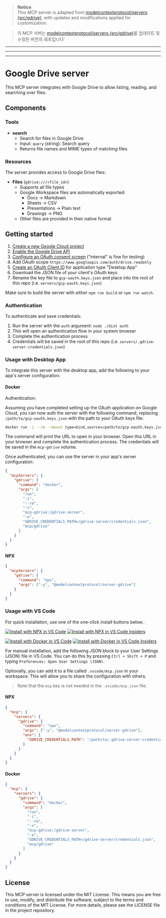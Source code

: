 > **Notice**  
> This MCP server is adapted from [modelcontextprotocol/servers (src/gdrive)](https://github.com/modelcontextprotocol/servers/tree/main/src/gdrive), with updates and modifications applied for customization.

> 이 MCP 서버는 [modelcontextprotocol/servers (src/gdrive)](https://github.com/modelcontextprotocol/servers/tree/main/src/gdrive)를 업데이트 및 수정한 버전의 레포입니다'

---

---

---

# Google Drive server

This MCP server integrates with Google Drive to allow listing, reading, and searching over files.

## Components

### Tools

- **search**
  - Search for files in Google Drive
  - Input: `query` (string): Search query
  - Returns file names and MIME types of matching files

### Resources

The server provides access to Google Drive files:

- **Files** (`gdrive:///<file_id>`)
  - Supports all file types
  - Google Workspace files are automatically exported:
    - Docs → Markdown
    - Sheets → CSV
    - Presentations → Plain text
    - Drawings → PNG
  - Other files are provided in their native format

## Getting started

1. [Create a new Google Cloud project](https://console.cloud.google.com/projectcreate)
2. [Enable the Google Drive API](https://console.cloud.google.com/workspace-api/products)
3. [Configure an OAuth consent screen](https://console.cloud.google.com/apis/credentials/consent) ("internal" is fine for testing)
4. Add OAuth scope `https://www.googleapis.com/auth/drive.readonly`
5. [Create an OAuth Client ID](https://console.cloud.google.com/apis/credentials/oauthclient) for application type "Desktop App"
6. Download the JSON file of your client's OAuth keys
7. Rename the key file to `gcp-oauth.keys.json` and place into the root of this repo (i.e. `servers/gcp-oauth.keys.json`)

Make sure to build the server with either `npm run build` or `npm run watch`.

### Authentication

To authenticate and save credentials:

1. Run the server with the `auth` argument: `node ./dist auth`
2. This will open an authentication flow in your system browser
3. Complete the authentication process
4. Credentials will be saved in the root of this repo (i.e. `servers/.gdrive-server-credentials.json`)

### Usage with Desktop App

To integrate this server with the desktop app, add the following to your app's server configuration:

#### Docker

Authentication:

Assuming you have completed setting up the OAuth application on Google Cloud, you can now auth the server with the following command, replacing `/path/to/gcp-oauth.keys.json` with the path to your OAuth keys file:

```bash
docker run -i --rm --mount type=bind,source=/path/to/gcp-oauth.keys.json,target=/gcp-oauth.keys.json -v mcp-gdrive:/gdrive-server -e GDRIVE_OAUTH_PATH=/gcp-oauth.keys.json -e "GDRIVE_CREDENTIALS_PATH=/gdrive-server/credentials.json" -p 3000:3000 mcp/gdrive auth
```

The command will print the URL to open in your browser. Open this URL in your browser and complete the authentication process. The credentials will be saved in the `mcp-gdrive` volume.

Once authenticated, you can use the server in your app's server configuration:

```json
{
  "mcpServers": {
    "gdrive": {
      "command": "docker",
      "args": [
        "run",
        "-i",
        "--rm",
        "-v",
        "mcp-gdrive:/gdrive-server",
        "-e",
        "GDRIVE_CREDENTIALS_PATH=/gdrive-server/credentials.json",
        "mcp/gdrive"
      ]
    }
  }
}
```

#### NPX

```json
{
  "mcpServers": {
    "gdrive": {
      "command": "npx",
      "args": ["-y", "@modelcontextprotocol/server-gdrive"]
    }
  }
}
```

### Usage with VS Code

For quick installation, use one of the one-click install buttons below..

[![Install with NPX in VS Code](https://img.shields.io/badge/VS_Code-NPM-0098FF?style=flat-square&logo=visualstudiocode&logoColor=white)](https://insiders.vscode.dev/redirect/mcp/install?name=gdrive&inputs=%5B%7B%22type%22%3A%22promptString%22%2C%22id%22%3A%22credentials_path%22%2C%22description%22%3A%22Path%20to%20.gdrive-server-credentials.json%20file%22%7D%5D&config=%7B%22command%22%3A%22npx%22%2C%22args%22%3A%5B%22-y%22%2C%22%40modelcontextprotocol%2Fserver-gdrive%22%5D%2C%22env%22%3A%7B%22GDRIVE_CREDENTIALS_PATH%22%3A%22%24%7Binput%3Acredentials_path%7D%22%7D%7D) [![Install with NPX in VS Code Insiders](https://img.shields.io/badge/VS_Code_Insiders-NPM-24bfa5?style=flat-square&logo=visualstudiocode&logoColor=white)](https://insiders.vscode.dev/redirect/mcp/install?name=gdrive&inputs=%5B%7B%22type%22%3A%22promptString%22%2C%22id%22%3A%22credentials_path%22%2C%22description%22%3A%22Path%20to%20.gdrive-server-credentials.json%20file%22%7D%5D&config=%7B%22command%22%3A%22npx%22%2C%22args%22%3A%5B%22-y%22%2C%22%40modelcontextprotocol%2Fserver-gdrive%22%5D%2C%22env%22%3A%7B%22GDRIVE_CREDENTIALS_PATH%22%3A%22%24%7Binput%3Acredentials_path%7D%22%7D%7D&quality=insiders)

[![Install with Docker in VS Code](https://img.shields.io/badge/VS_Code-Docker-0098FF?style=flat-square&logo=visualstudiocode&logoColor=white)](https://insiders.vscode.dev/redirect/mcp/install?name=gdrive&config=%7B%22command%22%3A%22docker%22%2C%22args%22%3A%5B%22run%22%2C%22-i%22%2C%22--rm%22%2C%22-v%22%2C%22mcp-gdrive%3A%2Fgdrive-server%22%2C%22-e%22%2C%22GDRIVE_CREDENTIALS_PATH%3D%2Fgdrive-server%2Fcredentials.json%22%2C%22mcp%2Fgdrive%22%5D%7D) [![Install with Docker in VS Code Insiders](https://img.shields.io/badge/VS_Code_Insiders-Docker-24bfa5?style=flat-square&logo=visualstudiocode&logoColor=white)](https://insiders.vscode.dev/redirect/mcp/install?name=gdrive&config=%7B%22command%22%3A%22docker%22%2C%22args%22%3A%5B%22run%22%2C%22-i%22%2C%22--rm%22%2C%22-v%22%2C%22mcp-gdrive%3A%2Fgdrive-server%22%2C%22-e%22%2C%22GDRIVE_CREDENTIALS_PATH%3D%2Fgdrive-server%2Fcredentials.json%22%2C%22mcp%2Fgdrive%22%5D%7D&quality=insiders)

For manual installation, add the following JSON block to your User Settings (JSON) file in VS Code. You can do this by pressing `Ctrl + Shift + P` and typing `Preferences: Open User Settings (JSON)`.

Optionally, you can add it to a file called `.vscode/mcp.json` in your workspace. This will allow you to share the configuration with others.

> Note that the `mcp` key is not needed in the `.vscode/mcp.json` file.

#### NPX

```json
{
  "mcp": {
    "servers": {
      "gdrive": {
        "command": "npx",
        "args": ["-y", "@modelcontextprotocol/server-gdrive"],
        "env": {
          "GDRIVE_CREDENTIALS_PATH": "/path/to/.gdrive-server-credentials.json"
        }
      }
    }
  }
}
```

#### Docker

```json
{
  "mcp": {
    "servers": {
      "gdrive": {
        "command": "docker",
        "args": [
          "run",
          "-i",
          "--rm",
          "-v",
          "mcp-gdrive:/gdrive-server",
          "-e",
          "GDRIVE_CREDENTIALS_PATH=/gdrive-server/credentials.json",
          "mcp/gdrive"
        ]
      }
    }
  }
}
```

## License

This MCP server is licensed under the MIT License. This means you are free to use, modify, and distribute the software, subject to the terms and conditions of the MIT License. For more details, please see the LICENSE file in the project repository.
